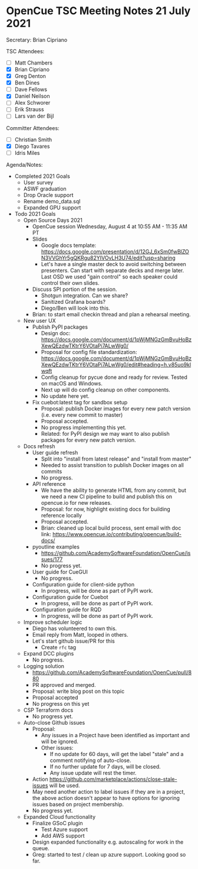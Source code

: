 # OpenCue TSC Meeting Notes 21 July 2021

Secretary: Brian Cipriano

TSC Attendees:

* [ ] Matt Chambers
* [x] Brian Cipriano
* [x] Greg Denton
* [x] Ben Dines
* [ ] Dave Fellows
* [x] Daniel Neilson
* [ ] Alex Schworer
* [ ] Erik Strauss
* [ ] Lars van der Bijl

Committer Attendees:

* [ ] Christian Smith
* [x] Diego Tavares
* [ ] Idris Miles

Agenda/Notes:

* Completed 2021 Goals
    * User survey
    * ASWF graduation
    * Drop Oracle support
    * Rename demo_data.sql
    * Expanded GPU support
* Todo 2021 Goals
    * Open Source Days 2021
        * OpenCue session Wednesday, August 4 at 10:55 AM - 11:35 AM PT
        * Slides
            * Google docs
              template: https://docs.google.com/presentation/d/12GJ_6xSm0fwBlZON3VVGhYr5gQKRgu82YIVOvLH3U74/edit?usp=sharing
            * Let's have a single master deck to avoid switching between presenters. Can start with
              separate decks and merge later. Last OSD we used "gain control" so each speaker could
              control their own slides.
        * Discuss SPI portion of the session.
            * Shotgun integration. Can we share?
            * Sanitized Grafana boards?
            * Diego/Ben will look into this.
        * Brian: to start email checkin thread and plan a rehearsal meeting.
    * New user UX
        * Publish PyPI packages
            * Design
              doc: https://docs.google.com/document/d/1pWjMNGzGmBvuHoBzXewQEzdwTKtrY6VOtaPi7ALwWg0/
            * Proposal for config file
              standardization: https://docs.google.com/document/d/1pWjMNGzGmBvuHoBzXewQEzdwTKtrY6VOtaPi7ALwWg0/edit#heading=h.v85uo9klwqft
            * Config cleanup for pycue done and ready for review. Tested on macOS and Windows.
            * Next up will do config cleanup on other components.
            * No update here yet.
        * Fix cuebot:latest tag for sandbox setup
            * Proposal: publish Docker images for every new patch version (i.e. every new commit to
              master)
            * Proposal accepted.
            * No progress implementing this yet.
            * Related: for PyPI design we may want to also publish packages for every new patch
              version.
    * Docs refresh
        * User guide refresh
            * Split into "install from latest release" and "install from master"
            * Needed to assist transition to publish Docker images on all commits
            * No progress.
        * API reference
            * We have the ability to generate HTML from any commit, but we need a new CI pipeline to
              build and publish this on opencue.io for new releases.
            * Proposal: for now, highlight existing docs for building reference locally
            * Proposal accepted.
            * Brian: cleaned up local build process, sent email with doc
              link: https://www.opencue.io/contributing/opencue/build-docs/
        * pyoutline examples
            * https://github.com/AcademySoftwareFoundation/OpenCue/issues/177
            * No progress yet.
        * User guide for CueGUI
            * No progress.
        * Configuration guide for client-side python
            * In progress, will be done as part of PyPI work.
        * Configuration guide for Cuebot
            * In progress, will be done as part of PyPI work.
        * Configuration guide for RQD
            * In progress, will be done as part of PyPI work.
    * Improve scheduler logic
        * Diego has volunteered to own this.
        * Email reply from Matt, looped in others.
        * Let's start github issue/PR for this
            * Create `rfc` tag
    * Expand DCC plugins
        * No progress.
    * Logging solution
        * https://github.com/AcademySoftwareFoundation/OpenCue/pull/880
        * PR approved and merged.
        * Proposal: write blog post on this topic
        * Proposal accepted
        * No progress on this yet
    * CSP Terraform docs
        * No progress yet.
    * Auto-close Github issues
        * Proposal:
            * Any issues in a Project have been identified as important and will be ignored.
            * Other issues:
                * If no update for 60 days, will get the label "stale" and a comment notifying of
                  auto-close.
                * If no further update for 7 days, will be closed.
                * Any issue update will rest the timer.
        * Action https://github.com/marketplace/actions/close-stale-issues will be used.
        * May need another action to label issues if they are in a project, the above action doesn't
          appear to have options for ignoring issues based on project membership.
        * No progress yet.
    * Expanded Cloud functionality
        * Finalize GSoC plugin
            * Test Azure support
            * Add AWS support
        * Design expanded functionality e.g. autoscaling for work in the queue.
        * Greg: started to test / clean up azure support. Looking good so far.
